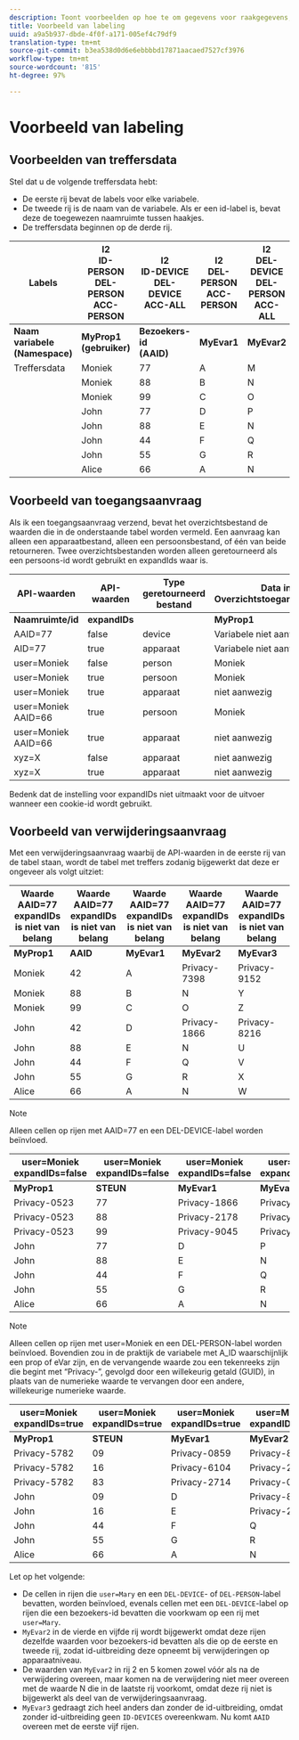 ```yaml
---
description: Toont voorbeelden op hoe te om gegevens voor raakgegevens, toegangsverzoeken, schrappingsverzoeken te etiketteren
title: Voorbeeld van labeling
uuid: a9a5b937-dbde-4f0f-a171-005ef4c79df9
translation-type: tm+mt
source-git-commit: b3ea538d0d6e6ebbbbd17871aacaed7527cf3976
workflow-type: tm+mt
source-wordcount: '815'
ht-degree: 97%

---
```



# Voorbeeld van labeling

## Voorbeelden van treffersdata

Stel dat u de volgende treffersdata hebt:

* De eerste rij bevat de labels voor elke variabele.
* De tweede rij is de naam van de variabele. Als er een id-label is, bevat deze de toegewezen naamruimte tussen haakjes.
* De treffersdata beginnen op de derde rij.

| Labels | I2<br>ID-PERSON<br>DEL-PERSON<br>ACC-PERSON | I2<br>ID-DEVICE<br>DEL-DEVICE<br>ACC-ALL | I2<br>DEL-PERSON<br>ACC-PERSON | I2<br>DEL-DEVICE<br>DEL-PERSON<br>ACC-ALL | I2<br>ID-DEVICE<br>DEL-DEVICE<br>ACC-ALL |
|---|---|---|---|---|---|
| **Naam variabele** <br> **(Namespace)** | **MyProp1** <br> **(gebruiker)** | **Bezoekers-id** <br> **(AAID)** | **MyEvar1** | **MyEvar2** | **MyEvar3** <br> **(xyz)** |
| Treffersdata | Moniek | 77 | A | M | X |
|  | Moniek | 88 | B | N | Y |
|  | Moniek | 99 | C | O | Z |
|  | John | 77 | D | P | W |
|  | John | 88 | E | N | U |
|  | John | 44 | F | Q | V |
|  | John | 55 | G | R | X |
|  | Alice | 66 | A | N | Z |

## Voorbeeld van toegangsaanvraag

Als ik een toegangsaanvraag verzend, bevat het overzichtsbestand de waarden die in de onderstaande tabel worden vermeld. Een aanvraag kan alleen een apparaatbestand, alleen een persoonsbestand, of één van beide retourneren. Twee overzichtsbestanden worden alleen geretourneerd als een persoons-id wordt gebruikt en expandIds waar is.

| API-waarden | API-waarden | Type geretourneerd bestand | Data in <br>Overzichtstoegangsbestand | Data in <br>Overzichtstoegangsbestand | Data in <br>Overzichtstoegangsbestand | Data in <br>Overzichtstoegangsbestand | Data in <br>Overzichtstoegangsbestand |
|--- |--- |--- |---|---|---|---|---|
| **Naamruimte/id** | **expandIDs** |  | **MyProp1** | **Bezoekers-id** | **MyEvar1** | **MyEvar2** | **MyEvar3** |
| AAID=77 | false | device | Variabele niet aanwezig | 77 | Variabele niet aanwezig | M, P | X, W |
| AID=77 | true | apparaat | Variabele niet aanwezig | 77 | Variabele niet aanwezig | M, P | X, W |
| user=Moniek | false | person | Moniek | 77, 88, 99 | A, B, C | M, N, O | X, Y, Z |
| user=Moniek | true | persoon | Moniek | 77 88 99 | A, B, C | M, N, O | X, Y, Z |
| user=Moniek | true | apparaat | niet aanwezig | 77, 88 | niet aanwezig | N, P | U, W |
| user=Moniek AAID=66 | true | persoon | Moniek | 77 88 99 | A, B, C | M, N, O | X, Y, Z |
| user=Moniek AAID=66 | true | apparaat | niet aanwezig | 66, 77, 88 | niet aanwezig | N, P | U, W, Z |
| xyz=X | false | apparaat | niet aanwezig | 55, 77 | niet aanwezig | M, R | X |
| xyz=X | true | apparaat | niet aanwezig | 55 77 | niet aanwezig | M, P, R | B, X |

Bedenk dat de instelling voor expandIDs niet uitmaakt voor de uitvoer wanneer een cookie-id wordt gebruikt.

## Voorbeeld van verwijderingsaanvraag

Met een verwijderingsaanvraag waarbij de API-waarden in de eerste rij van de tabel staan, wordt de tabel met treffers zodanig bijgewerkt dat deze er ongeveer als volgt uitziet:

| Waarde AAID=77 expandIDs<br> is niet van belang | Waarde AAID=77 expandIDs<br> is niet van belang | Waarde AAID=77 expandIDs<br> is niet van belang | Waarde AAID=77 expandIDs<br> is niet van belang | Waarde AAID=77 expandIDs<br> is niet van belang |
|---|---|---|---|---|
| **MyProp1** | **AAID** | **MyEvar1** | **MyEvar2** | **MyEvar3** |
| Moniek | 42 | A | Privacy-7398 | Privacy-9152 |
| Moniek | 88 | B | N | Y |
| Moniek | 99 | C | O | Z |
| John | 42 | D | Privacy-1866 | Privacy-8216 |
| John | 88 | E | N | U |
| John | 44 | F | Q | V |
| John | 55 | G | R | X |
| Alice | 66 | A | N | W |

>[!NOTE]
>
>Alleen cellen op rijen met AAID=77 en een DEL-DEVICE-label worden beïnvloed.

| user=Moniek<br>expandIDs=false | user=Moniek<br>expandIDs=false | user=Moniek<br>expandIDs=false | user=Moniek<br>expandIDs=false | user=Moniek<br>expandIDs=false |
|--- |---|---|---|---|
| **MyProp1** | **STEUN** | **MyEvar1** | **MyEvar2** | **MyEvar3** |
| Privacy-0523 | 77 | Privacy-1866 | Privacy-3681 | X |
| Privacy-0523 | 88 | Privacy-2178 | Privacy-1975 | Y |
| Privacy-0523 | 99 | Privacy-9045 | Privacy-2864 | Z |
| John | 77 | D | P | W |
| John | 88 | E | N | U |
| John | 44 | F | Q | V |
| John | 55 | G | R | X |
| Alice | 66 | A | N | W |

>[!NOTE]
>
>Alleen cellen op rijen met user=Moniek en een DEL-PERSON-label worden beïnvloed. Bovendien zou in de praktijk de variabele met A_ID waarschijnlijk een prop of eVar zijn, en de vervangende waarde zou een tekenreeks zijn die begint met “Privacy-”, gevolgd door een willekeurig getald (GUID), in plaats van de numerieke waarde te vervangen door een andere, willekeurige numerieke waarde.

| user=Moniek<br>expandIDs=true | user=Moniek<br>expandIDs=true | user=Moniek<br>expandIDs=true | user=Moniek<br>expandIDs=true | user=Moniek<br>expandIDs=true |
|--- |---|---|---|---|
| **MyProp1** | **STEUN** | **MyEvar1** | **MyEvar2** | **MyEvar3** |
| Privacy-5782 | 09 | Privacy-0859 | Privacy-8183 | Privacy-9152 |
| Privacy-5782 | 16 | Privacy-6104 | Privacy-2911 | Privacy-6821 |
| Privacy-5782 | 83 | Privacy-2714 | Privacy-0219 | Privacy-4395 |
| John | 09 | D | Privacy-8454 | Privacy-8216 |
| John | 16 | E | Privacy-2911 | Privacy-2930 |
| John | 44 | F | Q | V |
| John | 55 | G | R | X |
| Alice | 66 | A | N | W |

Let op het volgende:

* De cellen in rijen die `user=Mary` en een `DEL-DEVICE`- of `DEL-PERSON`-label bevatten, worden beïnvloed, evenals cellen met een `DEL-DEVICE`-label op rijen die een bezoekers-id bevatten die voorkwam op een rij met `user=Mary`.
* `MyEvar2` in de vierde en vijfde rij wordt bijgewerkt omdat deze rijen dezelfde waarden voor bezoekers-id bevatten als die op de eerste en tweede rij, zodat id-uitbreiding deze opneemt bij verwijderingen op apparaatniveau.
* De waarden van `MyEvar2` in rij 2 en 5 komen zowel vóór als na de verwijdering overeen, maar komen na de verwijdering niet meer overeen met de waarde N die in de laatste rij voorkomt, omdat deze rij niet is bijgewerkt als deel van de verwijderingsaanvraag.
* `MyEvar3` gedraagt zich heel anders dan zonder de id-uitbreiding, omdat zonder id-uitbreiding geen `ID-DEVICES` overeenkwam. Nu komt `AAID` overeen met de eerste vijf rijen.

